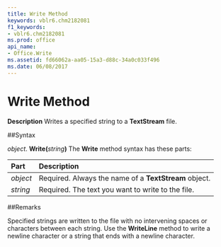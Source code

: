 ```yaml
---
title: Write Method
keywords: vblr6.chm2182081
f1_keywords:
- vblr6.chm2182081
ms.prod: office
api_name:
- Office.Write
ms.assetid: fd66062a-aa05-15a3-d88c-34a0c033f496
ms.date: 06/08/2017
---
```



# Write Method



 **Description**
Writes a specified string to a  **TextStream** file.

##Syntax

_object_. **Write(**_string_**)**
The  **Write** method syntax has these parts:


|**Part**|**Description**|
|:-----|:-----|
| _object_|Required. Always the name of a  **TextStream** object.|
| _string_|Required. The text you want to write to the file.|

##Remarks

Specified strings are written to the file with no intervening spaces or characters between each string. Use the  **WriteLine** method to write a newline character or a string that ends with a newline character.

